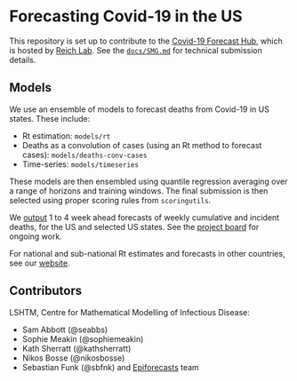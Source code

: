 # Forecasting Covid-19 in the US

This repository is set up to contribute to the [Covid-19 Forecast Hub](https://github.com/reichlab/covid19-forecast-hub), which is hosted by [Reich Lab](https://reichlab.io/covid19-forecast-hub/). See the [`docs/SMG.md`](docs/SMG.md) for technical submission details.

## Models

We use an ensemble of models to forecast deaths from Covid-19 in US states. These include:
- Rt estimation: `models/rt`
- Deaths as a convolution of cases (using an Rt method to forecast cases): `models/deaths-conv-cases`
- Time-series: `models/timeseries`

These models are then ensembled using quantile regression averaging over a range of horizons and training windows. The final submission is then selected using proper scoring rules from `scoringutils`.

We [output](https://github.com/epiforecasts/covid-us-forecasts/tree/master/submissions/submitted) 1 to 4 week ahead forecasts of weekly cumulative and incident deaths, for the US and selected US states. See the [project board](https://github.com/epiforecasts/covid-us-forecasts/projects) for ongoing work.

For national and sub-national Rt estimates and forecasts in other countries, see our [website](https://epiforecasts.io/covid/posts/global/).

## Contributors

LSHTM, Centre for Mathematical Modelling of Infectious Disease:
- Sam Abbott (@seabbs)
- Sophie Meakin (@sophiemeakin)
- Kath Sherratt (@kathsherratt)
- Nikos Bosse (@nikosbosse)
- Sebastian Funk (@sbfnk) and [Epiforecasts](https://github.com/epiforecasts) team

